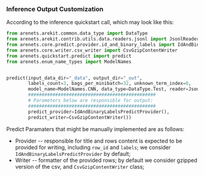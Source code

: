 ### Inference Output Customization

According to the inference quickstart call, which may look like this:
```python
from arenets.arekit.common.data_type import DataType
from arenets.arekit.contrib.utils.data.readers.jsonl import JsonlReader
from arenets.core.predict.provider.id_and_binary_labels import IdAndBinaryLabelsPredictProvider
from arenets.core.writer.csv_writer import CsvGzipContentWriter
from arenets.quickstart.predict import predict
from arenets.enum_name_types import ModelNames


predict(input_data_dir="_data", output_dir="_out", 
        labels_count=3, bags_per_minibatch=32, unknown_term_index=0,
        model_name=ModelNames.CNN, data_type=DataType.Test, reader=JsonlReader(),
        ###############################################
        # Parameters below are responsible for output:
        ###############################################
        predict_provider=IdAndBinaryLabelsPredictProvider(),
        predict_writer=CsvGzipContentWriter())
```
Predict Paramaters that might be manually implemented are as follows:
* Provider -- responsible for title and rows content is expected to be provided for writing, including
`row_id` and `labels`; we consider `IdAndBinaryLabelsPredictProvider` by default;
* Writer -- formatter of the provided rows; 
  by default we consider gzipped version of the csv, and `CsvGzipContentWriter` class;
  